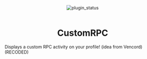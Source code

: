 <!--
  * This file was autogenerated
  * If you want to change anything, do so in the readmes.mjs script
  * https://github.com/nexpid/BunnyPlugins/edit/main/scripts/readmes.mjs
-->

<div align="center">
  <img alt="plugin_status" src="https://img.shields.io/badge/plugin_status-unfinished-9399b2?style=for-the-badge&labelColor=1e1e2e" />
</div>
<br/>
<div align="center">
  <h1>CustomRPC</h1>
</div>

Displays a custom RPC activity on your profile! (idea from Vencord) (RECODED)

